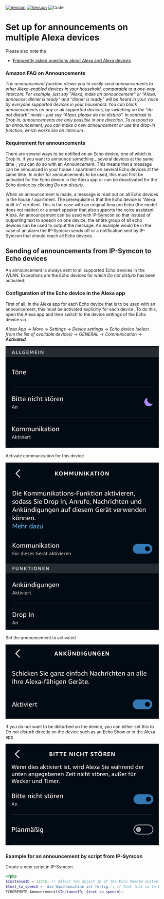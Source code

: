 [![Version](https://img.shields.io/badge/Symcon-PHPModul-red.svg)](https://www.symcon.de/service/dokumentation/entwicklerbereich/sdk-tools/sdk-php/)
[![Version](https://img.shields.io/badge/Symcon%20Version-5.0%20%3E-green.svg)](https://www.symcon.de/forum/threads/38222-IP-Symcon-5-0-verf%C3%BCgbar)
![Code](https://img.shields.io/badge/Code-PHP-blue.svg)

# Set up for announcements on multiple Alexa devices

Please also note the

- [Frequently asked questions about Alexa and Alexa devices](https://www.amazon.de/gp/help/customer/display.html?nodeId=201602230 "Frequently asked questions about Alexa and Alexa devices")

### Amazon FAQ on Announcements

_The announcement function allows you to easily send announcements to other Alexa-enabled devices
in your household, comparable to a one-way intercom. For example, just say "Alexa, make an announcement"
or “Alexa, announce: dinner is ready” and “dinner is ready” will be heard in your voice by everyone
supported devices in your household. You can block announcements on any or all supported devices,
by switching on the “do not disturb” mode - just say “Alexa, please do not disturb”.
In contrast to Drop In, announcements are only possible in one direction. To respond to an announcement,
you can make a new announcement or use the drop-in function, which works like an intercom ._

### Requirement for announcements

There are several ways to be notified on an Echo device, one of which is Drop In. If you want to announce something _ several devices at the same time_, you can do so with an _Announcement_.
This means that a message can be announced in your house / apartment on several Echo devices at the same time.
In order for announcements to be used, this must first be activated for the Echo device in the Alexa app or can be deactivated for the Echo device by clicking _Do not disturb_.

When an announcement is made, a message is read out on all Echo devices in the house / apartment.
The prerequisite is that the Echo device is "Alexa built-in" certified. This is the case with an original Amazon Echo (the model does not matter) or a smart speaker that also supports the voice assistant Alexa.
An announcement can be used with IP-Symcon so that instead of outputting text to speech on one device, the entire group of all echo devices can be used to output the message.
An example would be in the case of an alarm the IP-Symcon sends off or a notification sent by IP-Symcon that should reach all Echo devices.


## Sending of announcements from IP-Symcon to Echo devices

An announcement is always sent to all supported Echo devices in the WLAN. Exceptions are the Echo devices for which _Do not disturb_ has been activated.

### Configuration of the Echo device in the Alexa app

First of all, in the Alexa app for each Echo device that is to be used with an announcement, this must be activated explicitly for each device.
To do this, open the Alexa app and then switch to the device settings of the Echo device via

_Alexa App_ -> _More_ -> _Settings_ -> _Device settings_ -> _Echo device (select from the list of available devices)_ -> _GENERAL_ -> _Communication_ -> _**Activated**_

![General](img/einstellungen_1.png?raw=true "General")

Activate communication for this device

![Communication](img/einstellungen_2.png?raw=true "Communication")

Set the announcement to activated

![Announcements](img/einstellungen_3.png?raw=true "Announcements")

If you do not want to be disturbed on the device, you can either set this to _Do not disturb_ directly on the device such as an Echo Show or in the Alexa app.

![Please do not disturb](img/einstellungen_4.png?raw=true "Please do not disturb")


### Example for an announcement by script from IP-Symcon

Create a new script in IP-Symcon.

```php
<?php
$InstanceID = 12345; // Select the object ID of the Echo Remote Instant with CTRL + O in the object tree
$text_to_speech = 'die Waschmaschine ist fertig.'; // Text that is to be output as an announcement on Echo devices, the output takes place on all Echo devices in the WLAN with the exception of devices with the Do not disturb setting
ECHOREMOTE_Announcement($InstanceID, $text_to_speech);
``` 
